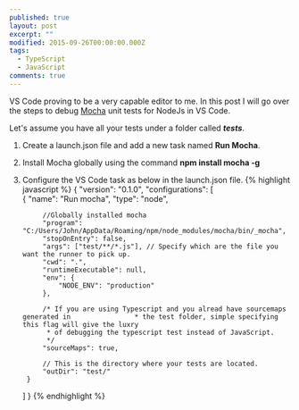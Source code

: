 ```yaml
---
published: true
layout: post
excerpt: ""
modified: 2015-09-26T00:00:00.000Z
tags: 
  - TypeScript
  - JavaScript
comments: true
---
```



VS Code proving to be a very capable editor to me. In this post I will go over the steps to debug [Mocha](https://mochajs.org/) unit tests for NodeJs in VS Code.

Let's assume you have all your tests under a folder called **_tests_**. 

1. Create a launch.json file and add a new task named **Run Mocha**.
2. Install Mocha globally using the command **npm install mocha -g**
3. Configure the VS Code task as below in the launch.json file.
{% highlight javascript %}
{
	"version": "0.1.0",
	"configurations": [		
		{
            "name": "Run mocha",
            "type": "node",
            
            //Globally installed mocha
            "program": "C:/Users/John/AppData/Roaming/npm/node_modules/mocha/bin/_mocha", 
            "stopOnEntry": false,			
            "args": ["test/**/*.js"], // Specify which are the file you want the runner to pick up.
            "cwd": ".",
            "runtimeExecutable": null,
            "env": { 
				"NODE_ENV": "production"
			},
            
            /* If you are using Typescript and you alread have sourcemaps generated in 	              * the test folder, simple specifying this flag will give the luxry 
             * of debugging the typescript test instead of JavaScript.
             */
			"sourceMaps": true, 
            
            // This is the directory where your tests are located.
			"outDir": "test/" 
        }
	]
}
{% endhighlight %}


